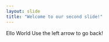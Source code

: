 ```yaml
---
layout: slide
title: "Welcome to our second slide!"
---
```

Ello World
Use the left arrow to go back!
